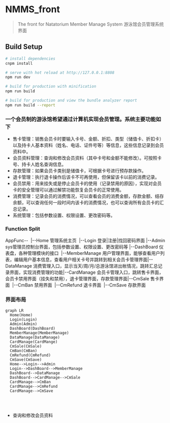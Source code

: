 # NMMS_front

> The front for Natatorium Member Manage System
> 游泳馆会员管理系统界面

## Build Setup

``` bash
# install dependencies
cnpm install

# serve with hot reload at http://127.0.0.1:8808
npm run dev

# build for production with minification
npm run build

# build for production and view the bundle analyzer report
npm run build --report
```

### 一个会员制的游泳馆希望通过计算机实现会员管理。系统主要功能如下

- 售卡管理：销售会员卡时要输入卡号、金额、折扣、类型（储值卡、折扣卡）以及持卡人基本资料（姓名、电话、证件号等）等信息，这些信息记录到会员资料中。
- 会员资料管理：查询和修改会员资料（其中卡号和金额不能修改）。可按照卡号、持卡人姓名查询信息。
- 存款管理：如果会员卡类别是储值卡，可根据卡号进行预存款操作。
- 退卡管理：执行退卡操作后该卡不可再使用，但保留该卡以前的消费记录。
- 会员禁用：用来挂失或是停止会员卡的使用（记录禁用的原因），实现对会员卡的安全管理可以通过解禁功能恢复会员卡的正常使用。
- 消费管理：记录会员的消费情况，可以查看会员的消费金额，存款金额、结存余额，可以查询任何一段时间内该卡的消费情况，也可以查询所有会员卡的汇总记录。
- 系统管理：包括参数设置、权限设置、更改密码等。

### Function Split

AppFunc--
​		|--Home 管理系统主页
​		|--Login 登录|注册|找回密码界面
​		|--Admin sys管理员控制台界面，包括参数设置、权限设置、更改密码等
​		|--DashBoard 仪表盘，各种管理模块的接口
​			|--MemberManage 用户管理界面，能够查看用户列表，编辑用户基本信息，查看用户相关卡号并跳转到相关会员卡管理界面
​			|--DataManage 消费管理入口，显示当天/周/月/总游泳馆进出帐情况，跳转汇总记录界面，实现消费管理的功能
​			|--CardManage 会员卡管理入口，跳转售卡界面，会员卡禁用界面（挂失和禁用），退卡管理界面，存款管理界面
​				|--CmSale 售卡界面
​				|--CmBan 禁用界面
​				|--CmRefund 退卡界面
​				|--CmSave 存款界面

### 界面布局

```mermaid
graph LR
  Home(Home)
  Login(Login)
  Admin(Admin)
  DashBoard(DashBoard)
  MemberManage(MemberManage)
  DataManage(DataManage)
  CardManage(CardMange)
  CmSale(CmSale)
  CmBan(CmBan)
  CmRefund(CmRefund)
  CmSave(CmSave)
  Home-->Login-->Admin
  Login-->DashBoard-->MemberManage
  DashBoard-->DataManage
  DashBoard-->CardManage-->CmSale
  CardManage-->CmBan
  CardManage-->CmRefund
  CardManage-->CmSave
  
```
​                                    


- 查询和修改会员资料